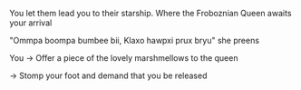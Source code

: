 You let them lead you to their starship. Where the Froboznian Queen awaits your arrival

"Ommpa boompa bumbee bii, Klaxo hawpxi prux bryu" she preens

You
-> Offer a piece of the lovely marshmellows to the queen 

-> Stomp your foot and demand that you be released





